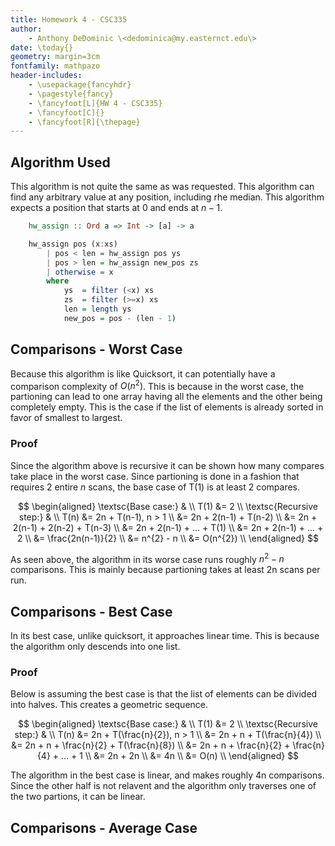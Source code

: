 ```yaml
---
title: Homework 4 - CSC335
author:
    - Anthony DeDominic \<dedominica@my.easternct.edu\>
date: \today{}
geometry: margin=3cm
fontfamily: mathpazo
header-includes:
	- \usepackage{fancyhdr}
	- \pagestyle{fancy}
	- \fancyfoot[L]{HW 4 - CSC335}
	- \fancyfoot[C]{}
	- \fancyfoot[R]{\thepage}
---
```


Algorithm Used
--------------

This algorithm is not quite the same as was requested.
This algorithm can find any arbitrary value at any position, including rhe median.
This algorithm expects a position that starts at 0 and ends at $n-1$.

```Haskell
	hw_assign :: Ord a => Int -> [a] -> a

	hw_assign pos (x:xs) 
		| pos < len = hw_assign pos ys
		| pos > len = hw_assign new_pos zs
		| otherwise = x
		where
			ys  = filter (<x) xs
			zs  = filter (>=x) xs
			len = length ys
			new_pos = pos - (len - 1)
```

Comparisons - Worst Case
------------------------

Because this algorithm is like Quicksort, it can potentially have a comparison complexity of $O(n^{2})$.
This is because in the worst case, the partioning can lead to one array having all the elements and the other being completely empty.
This is the case if the list of elements is already sorted in favor of smallest to largest.

### Proof

Since the algorithm above is recursive it can be shown how many compares take place in the worst case.
Since partioning is done in a fashion that requires 2 entire $n$ scans, the base case of T(1) is at least 2 compares.

$$
\begin{aligned}
	\textsc{Base case:} & \\
	T(1) &= 2 \\
	\textsc{Recursive step:} & \\
	T(n) &= 2n + T(n-1), n > 1 \\
	     &= 2n + 2(n-1) + T(n-2) \\
		 &= 2n + 2(n-1) + 2(n-2) + T(n-3) \\
		 &= 2n + 2(n-1) + ... + T(1) \\
		 &= 2n + 2(n-1) + ... + 2 \\
		 &= \frac{2n(n-1)}{2} \\
		 &= n^{2} - n \\
		 &= O(n^{2}) \\
\end{aligned}
$$

As seen above, the algorithm in its worse case runs roughly $n^{2}-n$ comparisons.
This is mainly because partioning takes at least 2n scans per run.

Comparisons - Best Case
-----------------------

In its best case, unlike quicksort, it approaches linear time.
This is because the algorithm only descends into one list.

### Proof

Below is assuming the best case is that the list of elements can be divided into halves.
This creates a geometric sequence.

$$
\begin{aligned}
	\textsc{Base case:} & \\
	T(1) &= 2 \\
	\textsc{Recursive step:} & \\
	T(n) &= 2n + T(\frac{n}{2}), n > 1 \\
	     &= 2n + n + T(\frac{n}{4}) \\
	     &= 2n + n + \frac{n}{2} + T(\frac{n}{8}) \\
	     &= 2n + n + \frac{n}{2} + \frac{n}{4} + ... + 1 \\
	     &= 2n + 2n \\
	     &= 4n \\
	     &= O(n) \\
\end{aligned}
$$

The algorithm in the best case is linear, and makes roughly 4n comparisons.
Since the other half is not relavent and the algorithm only traverses one of the two partions, it can be linear.

Comparisons - Average Case
--------------------------

